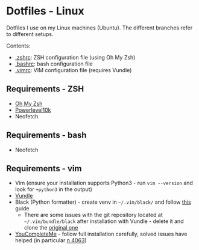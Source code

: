 # Dotfiles - Linux

Dotfiles I use on my Linux machines (Ubuntu).
The different branches refer to different setups.

Contents:

* [.zshrc](./.zshrc): ZSH configuration file (using Oh My Zsh)
* [.bashrc](./.bashrc): bash configuration file
* [.vimrc](./.vimrc): VIM configuration file (requires Vundle)

## Requirements - ZSH

* [Oh My Zsh](https://ohmyz.sh/)
* [Powerlevel10k](https://github.com/romkatv/powerlevel10k)
* Neofetch

## Requirements - bash

* Neofetch

## Requirements - vim

* Vim (ensure your installation supports Python3 - run `vim --version` and look for `+python3` in the output)
* [Vundle](https://github.com/VundleVim/Vundle.vim)
* Black (Python formatter) - create venv in `~/.vim/black/` and follow [this](https://black.readthedocs.io/en/stable/integrations/editors.html#vundle) guide
  * There are some issues with the git repository located at `~/.vim/bundle/black` after installation with Vundle - delete it and clone the [original one](https://github.com/psf/black)
* [YouCompleteMe](https://github.com/ycm-core/YouCompleteMe#linux-64-bit) - follow full installation carefully, solved issues have helped (in particular [n 4063](https://github.com/ycm-core/YouCompleteMe/issues/4063))

